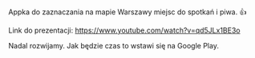 Appka do zaznaczania na mapie Warszawy miejsc do spotkań i piwa. :+1:

Link do prezentacji: https://www.youtube.com/watch?v=qd5JLx1BE3o

Nadal rozwijamy. Jak będzie czas to wstawi się na Google Play.

